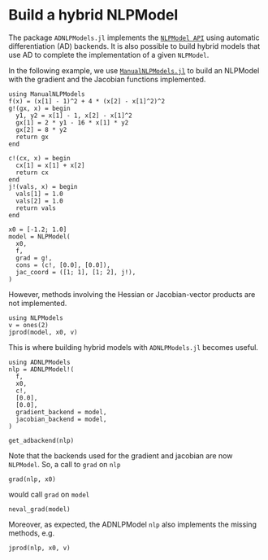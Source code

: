 # Build a hybrid NLPModel

The package `ADNLPModels.jl` implements the [`NLPModel API`](https://github.com/JuliaSmoothOptimizers/NLPModels.jl) using automatic differentiation (AD) backends.
It is also possible to build hybrid models that use AD to complete the implementation of a given `NLPModel`.

In the following example, we use [`ManualNLPModels.jl`](ManualNLPModels.jl) to build an NLPModel with the gradient and the Jacobian functions implemented.

```@example ex1
using ManualNLPModels
f(x) = (x[1] - 1)^2 + 4 * (x[2] - x[1]^2)^2
g!(gx, x) = begin
  y1, y2 = x[1] - 1, x[2] - x[1]^2
  gx[1] = 2 * y1 - 16 * x[1] * y2
  gx[2] = 8 * y2
  return gx
end

c!(cx, x) = begin
  cx[1] = x[1] + x[2]
  return cx
end
j!(vals, x) = begin
  vals[1] = 1.0
  vals[2] = 1.0
  return vals
end

x0 = [-1.2; 1.0]
model = NLPModel(
  x0,
  f,
  grad = g!,
  cons = (c!, [0.0], [0.0]),
  jac_coord = ([1; 1], [1; 2], j!),
)
```

However, methods involving the Hessian or Jacobian-vector products are not implemented.

```@example ex1
using NLPModels
v = ones(2)
jprod(model, x0, v)
```

This is where building hybrid models with `ADNLPModels.jl` becomes useful.

```@example ex1
using ADNLPModels
nlp = ADNLPModel!(
  f,
  x0,
  c!,
  [0.0],
  [0.0],
  gradient_backend = model,
  jacobian_backend = model,
)
```

```@example ex1
get_adbackend(nlp)
```

Note that the backends used for the gradient and jacobian are now `NLPModel`. So, a call to `grad` on `nlp`

```@example ex1
grad(nlp, x0)
```

would call `grad` on `model`

```@example ex1
neval_grad(model)
```

Moreover, as expected, the ADNLPModel `nlp` also implements the missing methods, e.g.

```@example ex1
jprod(nlp, x0, v)
```
